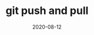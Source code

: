 ---
layout: post
title: git push and pull
date: 2020-08-12
excerpt: "git push and pull"
category: [Git]
tags: [git]
comments: true
---